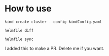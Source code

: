 # How to use

```
kind create cluster --config kindConfig.yaml
```

```
helmfile diff
```

```
helmfile sync
```

I added this to make a PR. Delete me if you want.